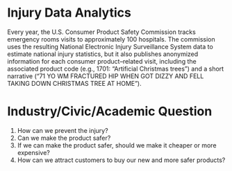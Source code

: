 # Injury Data Analytics
Every year, the U.S. Consumer Product Safety Commission tracks emergency rooms visits to approximately 100 hospitals. The commission uses the resulting National Electronic Injury Surveillance System data to estimate national injury statistics, but it also publishes anonymized information for each consumer product–related visit, including the associated product code (e.g., 1701: “Artificial Christmas trees”) and a short narrative (“71 YO WM FRACTURED HIP WHEN GOT DIZZY AND FELL TAKING DOWN CHRISTMAS TREE AT HOME”).


# Industry/Civic/Academic Question
1. How can we prevent the injury?
2. Can we make the product safer?
3. If we can make the product safer, should we make it cheaper or more expensive?
4. How can we attract customers to buy our new and more safer products?
